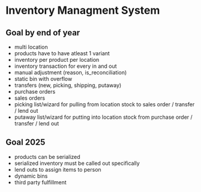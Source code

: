 # Inventory Managment System

## Goal by end of year

- multi location
- products have to have atleast 1 variant
- inventory per product per location
- inventory transaction for every in and out
- manual adjustment (reason, is_reconciliation)
- static bin with overflow 
- transfers (new, picking, shipping, putaway)
- purchase orders
- sales orders
- picking list/wizard for pulling from location stock to sales order / transfer / lend out
- putaway list/wizard for putting into location stock from purchase order / transfer / lend out

## Goal 2025

- products can be serialized
- serialized inventory must be called out specifically
- lend outs to assign items to person
- dynamic bins
- third party fulfillment